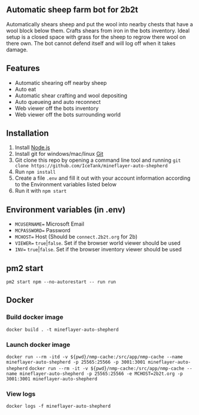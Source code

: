 ## Automatic sheep farm bot for 2b2t
Automatically shears sheep and put the wool into nearby chests that have a wool block below them. Crafts shears from iron in the bots inventory. 
Ideal setup is a closed space with grass for the sheep to regrow there wool on there own. The bot cannot defend itself and will log off when it takes damage.

## Features
- Automatic shearing off nearby sheep
- Auto eat
- Automatic shear crafting and wool depositing
- Auto queueing and auto reconnect
- Web viewer off the bots inventory
- Web viewer off the bots surrounding world

## Installation
1. Install [Node.js](https://nodejs.org)
2. Install git for windows/mac/linux [Git](https://git-scm.com/downloads)
3. Git clone this repo by opening a command line tool and running `git clone https://github.com/IceTank/mineflayer-auto-shepherd`
4. Run `npm install`
5. Create a file `.env` and fill it out with your account information according to the Environment variables listed below
6. Run it with `npm start`

## Environment variables (in .env)
- `MCUSERNAME=` Microsoft Email
- `MCPASSWORD=` Password
- `MCHOST=` Host (Should be `connect.2b2t.org` for 2b)
- `VIEWER=` `true`|`false`. Set if the browser world viewer should be used
- `INV=` `true`|`false`. Set if the browser inventory viewer should be used

## pm2 start
`pm2 start npm --no-autorestart -- run run`

## Docker
### Build docker image
`docker build . -t mineflayer-auto-shepherd`

### Launch docker image
`docker run --rm -itd -v ${pwd}/nmp-cache:/src/app/nmp-cache --name mineflayer-auto-shepherd -p 25565:25566 -p 3001:3001 mineflayer-auto-shepherd`
`docker run --rm -it -v ${pwd}/nmp-cache:/src/app/nmp-cache --name mineflayer-auto-shepherd -p 25565:25566 -e MCHOST=2b2t.org -p 3001:3001 mineflayer-auto-shepherd`

### View logs
`docker logs -f mineflayer-auto-shepherd`
